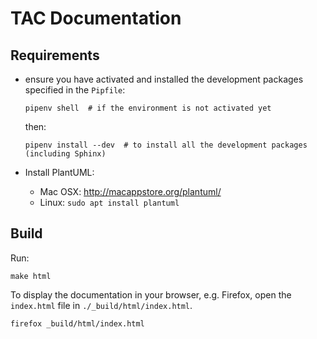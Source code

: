 # TAC Documentation


## Requirements

- ensure you have activated and installed the development packages specified in the `Pipfile`:
    
      pipenv shell  # if the environment is not activated yet
      
  then:
  
      pipenv install --dev  # to install all the development packages (including Sphinx)

- Install PlantUML:
    - Mac OSX: http://macappstore.org/plantuml/
    - Linux: `sudo apt install plantuml`

## Build

Run:

    make html
    
    
To display the documentation in your browser, e.g. Firefox, open the `index.html` file in `./_build/html/index.html`.

    firefox _build/html/index.html